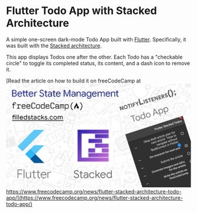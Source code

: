 # Flutter Todo App with Stacked Architecture

A simple one-screen dark-mode Todo App built with [Flutter](https://flutter.dev/). Specifically, it was built with the [Stacked architecture](https://pub.dev/packages/stacked).

This app displays Todos one after the other. Each Todo has a "checkable circle" to toggle its completed status, its content, and a dash icon to remove it.

[Read the article on how to build it on freeCodeCamp at ![](article_cover.png) https://www.freecodecamp.org/news/flutter-stacked-architecture-todo-app/](https://www.freecodecamp.org/news/flutter-stacked-architecture-todo-app/)
